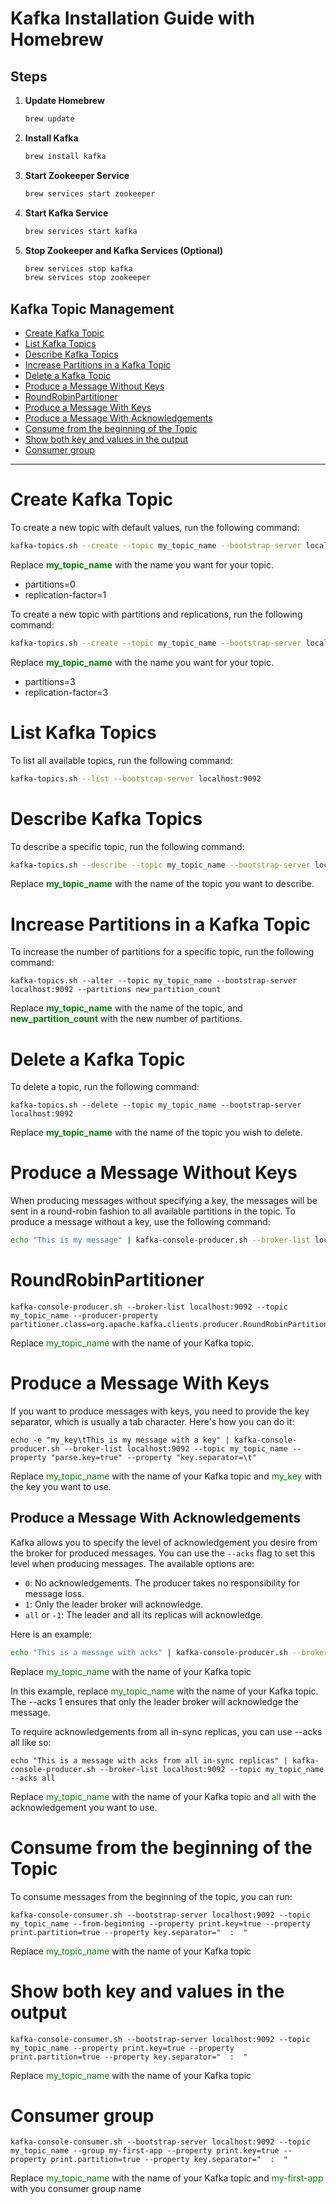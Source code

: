 # Kafka Installation Guide with Homebrew

## Steps

1. **Update Homebrew**
    ```bash
    brew update
    ```

2. **Install Kafka**
    ```bash
    brew install kafka
    ```

3. **Start Zookeeper Service**
    ```bash
    brew services start zookeeper
    ```

4. **Start Kafka Service**
    ```bash
    brew services start kafka
    ```

5. **Stop Zookeeper and Kafka Services (Optional)**
    ```bash
    brew services stop kafka
    brew services stop zookeeper
    ```

## Kafka Topic Management
- [Create Kafka Topic](#create-kafka-topic)
- [List Kafka Topics](#list-kafka-topics)
- [Describe Kafka Topics](#describe-kafka-topics)
- [Increase Partitions in a Kafka Topic](#increase-partitions-in-a-kafka-topic)
- [Delete a Kafka Topic](#delete-a-kafka-topic)
- [Produce a Message Without Keys](#produce-a-message-without-keys)
- [RoundRobinPartitioner](#roundrobinpartitioner)
- [Produce a Message With Keys](#produce-a-message-with-keys)
- [Produce a Message With Acknowledgements](#produce-a-message-with-acknowledgements)
- [Consume from the beginning of the Topic](#consume-from-the-beginning-of-the-topic)
- [Show both key and values in the output](#show-both-key-and-values-in-the-output)
- [Consumer group](#consumer-group)

---

# Create Kafka Topic

To create a new topic with default values, run the following command:

```bash
kafka-topics.sh --create --topic my_topic_name --bootstrap-server localhost:9092
```

Replace <span style="color:green">**my_topic_name**</span> with the name you want for your topic.

- partitions=0
- replication-factor=1

To create a new topic with partitions and replications, run the following command:

```bash
kafka-topics.sh --create --topic my_topic_name --bootstrap-server localhost:9092 --partitions 6
```
Replace <span style="color:green">**my_topic_name**</span> with the name you want for your topic.

- partitions=3
- replication-factor=3

# List Kafka Topics

To list all available topics, run the following command:

```bash
kafka-topics.sh --list --bootstrap-server localhost:9092
```

# Describe Kafka Topics

To describe a specific topic, run the following command:

```bash
kafka-topics.sh --describe --topic my_topic_name --bootstrap-server localhost:9092
```
Replace <span style="color:green">**my_topic_name**</span> with the name of the topic you want to describe.

# Increase Partitions in a Kafka Topic

To increase the number of partitions for a specific topic, run the following command:

```shell
kafka-topics.sh --alter --topic my_topic_name --bootstrap-server localhost:9092 --partitions new_partition_count
```
Replace <span style="color:green">**my_topic_name**</span> with the name of the topic, and <span style="color:green">**new_partition_count**</span> with the new number of partitions.

# Delete a Kafka Topic

To delete a topic, run the following command:

```shell
kafka-topics.sh --delete --topic my_topic_name --bootstrap-server localhost:9092
```
Replace <span style="color:green">**my_topic_name**</span> with the name of the topic you wish to delete.

# Produce a Message Without Keys

When producing messages without specifying a key, the messages will be sent in a round-robin fashion to all available partitions in the topic.
To produce a message without a key, use the following command:

```bash
echo "This is my message" | kafka-console-producer.sh --broker-list localhost:9092 --topic my_topic_name
```

# RoundRobinPartitioner

```shell
kafka-console-producer.sh --broker-list localhost:9092 --topic my_topic_name --producer-property partitioner.class=org.apache.kafka.clients.producer.RoundRobinPartitioner
```

Replace <span style="color:green">my_topic_name</span> with the name of your Kafka topic.

# Produce a Message With Keys

If you want to produce messages with keys, you need to provide the key separator, which is usually a tab character. Here's how you can do it:

```shell
echo -e "my_key\tThis is my message with a key" | kafka-console-producer.sh --broker-list localhost:9092 --topic my_topic_name --property "parse.key=true" --property "key.separator=\t"
```

Replace <span style="color:green">my_topic_name</span> with the name of your Kafka topic and <span style="color:green">my_key</span> with the key you want to use.

## Produce a Message With Acknowledgements

Kafka allows you to specify the level of acknowledgement you desire from the broker for produced messages. You can use the `--acks` flag to set this level when producing messages. The available options are:

- `0`: No acknowledgements. The producer takes no responsibility for message loss.
- `1`: Only the leader broker will acknowledge.
- `all` or `-1`: The leader and all its replicas will acknowledge.

Here is an example:

```bash
echo "This is a message with acks" | kafka-console-producer.sh --broker-list localhost:9092 --topic my_topic_name --acks 1
```

Replace <span style="color:green">my_topic_name</span> with the name of your Kafka topic

In this example, replace <span style="color:green">my_topic_name</span> with the name of your Kafka topic. 
The --acks 1 ensures that only the leader broker will acknowledge the message.

To require acknowledgements from all in-sync replicas, you can use --acks all like so:

```shell
echo "This is a message with acks from all in-sync replicas" | kafka-console-producer.sh --broker-list localhost:9092 --topic my_topic_name --acks all
```

Replace <span style="color:green">my_topic_name</span> with the name of your Kafka topic and <span style="color:green">all</span> with the acknowledgement you want to use.

# Consume from the beginning of the Topic

To consume messages from the beginning of the topic, you can run:

```shell
kafka-console-consumer.sh --bootstrap-server localhost:9092 --topic my_topic_name --from-beginning --property print.key=true --property print.partition=true --property key.separator="  :  "
```

Replace <span style="color:green">my_topic_name</span> with the name of your Kafka topic

# Show both key and values in the output

```shell
kafka-console-consumer.sh --bootstrap-server localhost:9092 --topic my_topic_name --property print.key=true --property print.partition=true --property key.separator="  :  "
```

Replace <span style="color:green">my_topic_name</span> with the name of your Kafka topic

# Consumer group

```shell
kafka-console-consumer.sh --bootstrap-server localhost:9092 --topic my_topic_name --group my-first-app --property print.key=true --property print.partition=true --property key.separator="  :  "
```

Replace <span style="color:green">my_topic_name</span> with the name of your Kafka topic and <span style="color:green">my-first-app</span> with you consumer group name